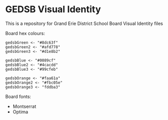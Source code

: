 
# GEDSB Visual Identity

This is a repository for Grand Erie District School Board Visual Identity files 

Board hex colours:
```
gedsbGreen <- "#8dc63f"
gedsbGreen2 <- "#afd778"
gedsbGreen3 <- "#d1e8b2"

gedsbBlue <- "#0089cf"
gedsbBlue2 <- "#4cacdd"
gedsbBlue3 <- "#99cfeb"

gedsbOrange <- "#faa61a"
gedsbOrange2 <- "#fbc05e"
gedsbOrange3 <- "fddba3"

```

Board fonts:  
- Montserrat  
- Optima
